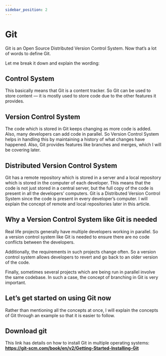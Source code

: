 ```yaml
---
sidebar_position: 2
---
```


# Git

Git is an Open Source Distributed Version Control System. Now that’s a lot of words to define Git.

Let me break it down and explain the wording:

## Control System

This basically means that Git is a content tracker. So Git can be used to store content — it is mostly used to store code due to the other features it provides.

## Version Control System

The code which is stored in Git keeps changing as more code is added. Also, many developers can add code in parallel. So Version Control System helps in handling this by maintaining a history of what changes have happened. Also, Git provides features like branches and merges, which I will be covering later.

## Distributed Version Control System

Git has a remote repository which is stored in a server and a local repository which is stored in the computer of each developer. This means that the code is not just stored in a central server, but the full copy of the code is present in all the developers’ computers. Git is a Distributed Version Control System since the code is present in every developer’s computer. I will explain the concept of remote and local repositories later in this article.

## Why a Version Control System like Git is needed

Real life projects generally have multiple developers working in parallel. So a version control system like Git is needed to ensure there are no code conflicts between the developers.

Additionally, the requirements in such projects change often. So a version control system allows developers to revert and go back to an older version of the code.

Finally, sometimes several projects which are being run in parallel involve the same codebase. In such a case, the concept of branching in Git is very important.

## Let’s get started on using Git now

Rather than mentioning all the concepts at once, I will explain the concepts of Git through an example so that it is easier to follow.

## Download git
This link has details on how to install Git in multiple operating systems:
**https://git-scm.com/book/en/v2/Getting-Started-Installing-Git**